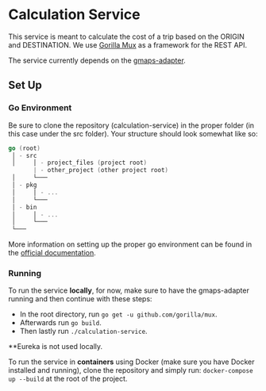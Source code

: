 # Calculation Service
This service is meant to calculate the cost of a trip based on the ORIGIN and DESTINATION. We use [Gorilla Mux](https://github.com/gorilla/mux) as a framework for the REST API.

The service currently depends on the [gmaps-adapter](https://github.com/AITestingOrg/gmaps-adapter).

## Set Up

### Go Environment
Be sure to clone the repository (calculation-service) in the proper folder (in this case under the src folder). Your structure should look somewhat like so:
```go
go (root)
 │ - src
 │     │ - project_files (project root)
       | - other_project (other project root)
 │     └───
 │ - pkg
 │     │ - ...
 │     └───
 │ - bin
 │     │ - ...
 │     └───
 └───
```

More information on setting up the proper go environment can be found in the [official documentation](https://golang.org/doc/install).

### Running 

To run the service **locally**, for now, make sure to have the gmaps-adapter running and then continue with these steps:
  - In the root directory, run `go get -u github.com/gorilla/mux`.
  - Afterwards run `go build`.
  - Then lastly run `./calculation-service`.
  
**Eureka is not used locally.

To run the service in **containers** using Docker (make sure you have Docker installed and running), clone the repository and simply run: `docker-compose up --build` at the root of the project.